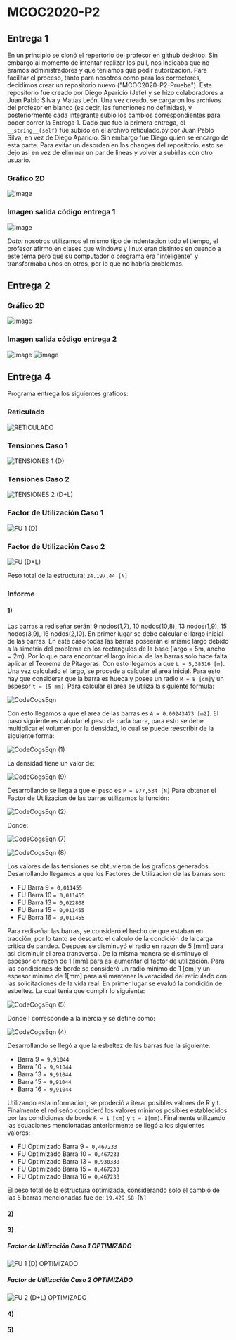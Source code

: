 # MCOC2020-P2

## Entrega 1

En un principio se clonó el repertorio del profesor en github desktop. Sin embargo al momento de intentar realizar los pull, nos indicaba que no eramos administradores y que teniamos que pedir autorizacion.
Para facilitar el proceso, tanto para nosotros como para los correctores, decidimos crear un repositorio nuevo ("MCOC2020-P2-Prueba"). Este repositorio fue creado por Diego Aparicio (Jefe) y se hizo colaboradores a Juan Pablo Silva y Matías León. Una vez creado, se cargaron los archivos del profesor en blanco (es decir, las funcniones no definidas), y posteriormente cada integrante subio los cambios correspondientes para poder correr la Entrega 1.
Dado que fue la primera entrega, el `__string__(self)` fue subido en el archivo reticulado.py por Juan Pablo Silva, en vez de Diego Aparicio. Sin embargo fue Diego quien se encargo de esta parte. Para evitar un desorden en los changes del repositorio, esto se dejo asi en vez de eliminar un par de lineas y volver a subirlas con otro usuario.

### Gráfico 2D
![image](https://user-images.githubusercontent.com/43451947/94461302-53561180-0190-11eb-82bf-1ead6895add5.png)

### Imagen salida código entrega 1
![image](https://user-images.githubusercontent.com/43451947/94461311-594bf280-0190-11eb-9569-fce93473ee26.png)

*Dato:* nosotros utilizamos el mismo tipo de indentacion todo el tiempo, el profesor afirmo en clases que windows y linux eran distintos en cuendo a este tema pero que su computador o programa era "inteligente" y transformaba unos en otros, por lo que no habría problemas.

## Entrega 2

### Gráfico 2D
![image](https://user-images.githubusercontent.com/43451947/94840041-36b71500-03ee-11eb-9b09-b3e239d59dc2.png)

### Imagen salida código entrega 2
![image](https://user-images.githubusercontent.com/43451947/94840200-71b94880-03ee-11eb-8483-0e243c3b53c0.png)
![image](https://user-images.githubusercontent.com/43451947/94840233-7d0c7400-03ee-11eb-9e66-1c545049ea23.png)

## Entrega 4

Programa entrega los siguientes graficos:
### Reticulado
![RETICULADO](https://user-images.githubusercontent.com/43649125/95604093-8ec4cb80-0a2d-11eb-8667-510610c5a3d7.png)

### Tensiones Caso 1
![TENSIONES 1 (D)](https://user-images.githubusercontent.com/43649125/95604110-97b59d00-0a2d-11eb-9d3d-9d5b8108790a.png)

### Tensiones Caso 2
![TENSIONES 2 (D+L)](https://user-images.githubusercontent.com/43649125/95604116-9ab08d80-0a2d-11eb-8e87-e63bd50f82b6.png)

### Factor de Utilización Caso 1
![FU 1 (D)](https://user-images.githubusercontent.com/43649125/95604137-a0a66e80-0a2d-11eb-9f9f-c6af956e1c42.png)

### Factor de Utilización Caso 2
![FU (D+L)](https://user-images.githubusercontent.com/43649125/95604141-a3a15f00-0a2d-11eb-9310-0a49fe8b967e.png)

Peso total de la estructura: `24.197,44 [N]`

### Informe

#### 1)
Las barras a rediseñar serán: 9 nodos(1,7), 10 nodos(10,8), 13 nodos(1,9), 15 nodos(3,9), 16 nodos(2,10).
En primer lugar se debe calcular el largo inicial de las barras. En este caso todas las barras poseerán el mismo largo debido a la simetria del problema en los rectangulos de la base (largo = 5m, ancho = 2m). Por lo que para encontrar el largo inicial de las barras solo hace falta aplicar el Teorema de Pitagoras. Con esto llegamos a que `L = 5,38516 [m]`.
Una vez calculado el largo, se procede a calcular el area inicial. Para esto hay que considerar que la barra es hueca y posee un radio `R = 8 [cm]`y un espesor `t = [5 mm]`. Para calcular el area se utiliza la siguiente formula:

![CodeCogsEqn](https://user-images.githubusercontent.com/43649125/95619189-96dc3580-0a44-11eb-872c-92a031fb27a0.gif)

Con esto llegamos a que el area de las barras es `A = 0.00243473 [m2]`.
El paso siguiente es calcular el peso de cada barra, para esto se debe multiplicar el volumen por la densidad, lo cual se puede reescribir de la siguiente forma:

![CodeCogsEqn (1)](https://user-images.githubusercontent.com/43649125/95620406-82993800-0a46-11eb-8e65-4037413d6d95.gif)

La densidad tiene un valor de:

![CodeCogsEqn (9)](https://user-images.githubusercontent.com/43649125/95626377-87fb8000-0a50-11eb-8283-8991f247ad7a.gif)

Desarrollando se llega a que el peso es `P = 977,534 [N]`
Para obtener el Factor de Utilizacion de las barras utilizamos la función:

![CodeCogsEqn (2)](https://user-images.githubusercontent.com/43649125/95621487-27684500-0a48-11eb-9198-7ac82172ab63.gif)

Donde:

![CodeCogsEqn (7)](https://user-images.githubusercontent.com/43649125/95624690-a7dd7480-0a4d-11eb-87a0-669675064843.gif)

![CodeCogsEqn (8)](https://user-images.githubusercontent.com/43649125/95624741-baf04480-0a4d-11eb-88c3-77712f6b6329.gif)

Los valores de las tensiones se obtuvieron de los graficos generados. Desarrollando llegamos a que los Factores de Utilizacion de las barras son:
* FU Barra 9 `= 0,011455`
* FU Barra 10 `= 0,011455`
* FU Barra 13 `= 0,022808`
* FU Barra 15 `= 0,011455`
* FU Barra 16 `= 0,011455`

Para rediseñar las barras, se consideró el hecho de que estaban en tracción, por lo tanto se descarto el calculo de la condición de la carga critica de pandeo. Despues se disminuyó el radio en razon de 5 [mm] para asi disminuir el area transversal. De la misma manera se disminuyo el espesor en razon de 1 [mm] para asi aumentar el factor de utilización. Para las condiciones de borde se consideró un radio minimo de 1 [cm] y un espesor minimo de 1[mm] para asi mantener la veracidad del reticulado con las solicitaciones de la vida real.
En primer lugar se evaluó la condición de esbeltez. La cual tenia que cumplir lo siguiente:

![CodeCogsEqn (5)](https://user-images.githubusercontent.com/43649125/95624021-95167000-0a4c-11eb-94bb-35cd68461926.gif)

Donde I corresponde a la inercia y se define como:

![CodeCogsEqn (4)](https://user-images.githubusercontent.com/43649125/95623681-1ae5eb80-0a4c-11eb-92e6-20b58cd577a7.gif)

Desarrollando se llegó a que la esbeltez de las barras fue la siguiente:
* Barra 9 `= 9,91044`
* Barra 10 `= 9,91044`
* Barra 13 `= 9,91044`
* Barra 15 `= 9,91044`
* Barra 16 `= 9,91044`

Utilizando esta informacion, se prodeció a iterar posibles valores de R y t. Finalmente el rediseño consideró los valores minimos posibles establecidos por las condiciones de borde `R = 1 [cm]` y `t = 1[mm]`.
Finalmente utilizando las ecuaciones mencionadas anteriormente se llegó a los siguientes valores:
* FU Optimizado Barra 9 `= 0,467233`
* FU Optimizado Barra 10 `= 0,467233`
* FU Optimizado Barra 13 `= 0,930338`
* FU Optimizado Barra 15 `= 0,467233`
* FU Optimizado Barra 16 `= 0,467233`

El peso total de la estructura optimizada, considerando solo el cambio de las 5 barras mencionadas fue de: `19.429,58 [N]`

#### 2)

#### 3)

##### Factor de Utilización Caso 1 OPTIMIZADO
![FU 1 (D) OPTIMIZADO](https://user-images.githubusercontent.com/43649125/95617442-d3f2f880-0a41-11eb-90ef-95f5d74457e5.jpeg)

##### Factor de Utilización Caso 2 OPTIMIZADO
![FU 2 (D+L) OPTIMIZADO](https://user-images.githubusercontent.com/43649125/95617458-d7867f80-0a41-11eb-9599-0c0ccc0bd223.png)

#### 4)
#### 5)
